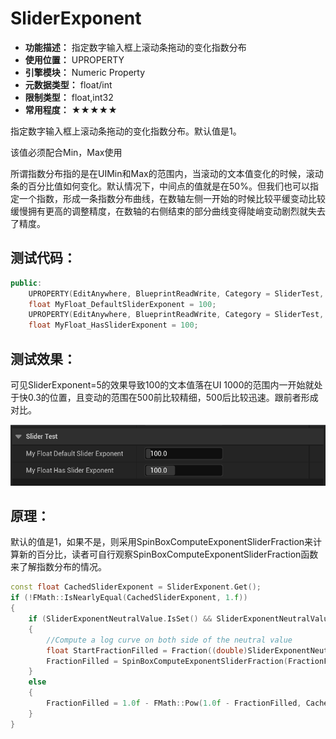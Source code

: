﻿# SliderExponent

- **功能描述：** 指定数字输入框上滚动条拖动的变化指数分布
- **使用位置：** UPROPERTY
- **引擎模块：** Numeric Property
- **元数据类型：** float/int
- **限制类型：** float,int32
- **常用程度：** ★★★★★

指定数字输入框上滚动条拖动的变化指数分布。默认值是1。

该值必须配合Min，Max使用

所谓指数分布指的是在UIMin和Max的范围内，当滚动的文本值变化的时候，滚动条的百分比值如何变化。默认情况下，中间点的值就是在50%。但我们也可以指定一个指数，形成一条指数分布曲线，在数轴左侧一开始的时候比较平缓变动比较缓慢拥有更高的调整精度，在数轴的右侧结束的部分曲线变得陡峭变动剧烈就失去了精度。

## 测试代码：

```cpp
public:
	UPROPERTY(EditAnywhere, BlueprintReadWrite, Category = SliderTest, meta = (UIMin = "0", UIMax = "1000"))
	float MyFloat_DefaultSliderExponent = 100;
	UPROPERTY(EditAnywhere, BlueprintReadWrite, Category = SliderTest, meta = (UIMin = "0", UIMax = "1000", SliderExponent = 5))
	float MyFloat_HasSliderExponent = 100;
```

## 测试效果：

可见SliderExponent=5的效果导致100的文本值落在UI 1000的范围内一开始就处于快0.3的位置，且变动的范围在500前比较精细，500后比较迅速。跟前者形成对比。

![SliderExponent.gif](SliderExponent.gif)

## 原理：

默认的值是1，如果不是，则采用SpinBoxComputeExponentSliderFraction来计算新的百分比，读者可自行观察SpinBoxComputeExponentSliderFraction函数来了解指数分布的情况。

```cpp
const float CachedSliderExponent = SliderExponent.Get();
if (!FMath::IsNearlyEqual(CachedSliderExponent, 1.f))
{
	if (SliderExponentNeutralValue.IsSet() && SliderExponentNeutralValue.Get() > GetMinSliderValue() && SliderExponentNeutralValue.Get() < GetMaxSliderValue())
	{
		//Compute a log curve on both side of the neutral value
		float StartFractionFilled = Fraction((double)SliderExponentNeutralValue.Get(), (double)GetMinSliderValue(), (double)GetMaxSliderValue());
		FractionFilled = SpinBoxComputeExponentSliderFraction(FractionFilled, StartFractionFilled, CachedSliderExponent);
	}
	else
	{
		FractionFilled = 1.0f - FMath::Pow(1.0f - FractionFilled, CachedSliderExponent);
	}
}
```
